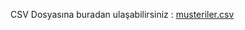 CSV Dosyasına buradan ulaşabilirsiniz :
[musteriler.csv](https://github.com/tubaaktas/KMeansExample-KM-/files/8890003/musteriler.csv)
